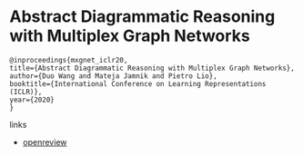 # Abstract Diagrammatic Reasoning with Multiplex Graph Networks

```
@inproceedings{mxgnet_iclr20,
title={Abstract Diagrammatic Reasoning with Multiplex Graph Networks},
author={Duo Wang and Mateja Jamnik and Pietro Lio},
booktitle={International Conference on Learning Representations (ICLR)},
year={2020}
}
```

links
- [openreview](https://openreview.net/forum?id=ByxQB1BKwH)
